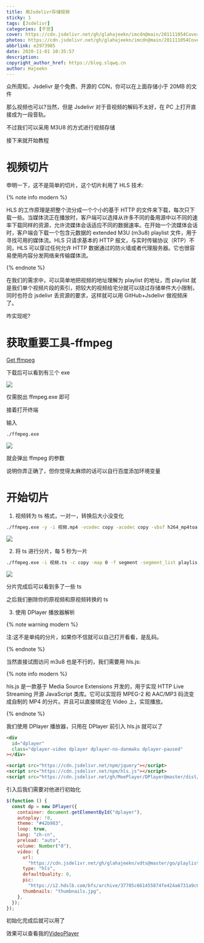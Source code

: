 ```yaml
---
title: 用Jsdelivr存储视频
sticky: 1
tags: [Jsdelivr]
categories: [干货]
cover: https://cdn.jsdelivr.net/gh/glahajeekn/imcdn@main/201111054Cover.png
photos: https://cdn.jsdelivr.net/gh/glahajeekn/imcdn@main/201111054Cover.png
abbrlink: e2973985
date: 2020-11-01 10:35:57
description:
copyright_author_href: https://blog.slqwq.cn
author: Hajeekn
---
```


众所周知，Jsdelivr 是个免费、开源的 CDN，你可以在上面存储小于 20MB 的文件

那么视频也可以?当然，但是 Jsdelivr 对于音视频的解码不太好，在 PC 上打开直接成为一段音轨。

不过我们可以采用 M3U8 的方式进行视频存储

接下来就开始教程

# 视频切片

申明一下，这不是简单的切片，这个切片利用了 HLS 技术:

{% note info modern %}

HLS 的工作原理是把整个流分成一个个小的基于 HTTP 的文件来下载，每次只下载一些。当媒体流正在播放时，客户端可以选择从许多不同的备用源中以不同的速率下载同样的资源，允许流媒体会话适应不同的数据速率。在开始一个流媒体会话时，客户端会下载一个包含元数据的 extended M3U (m3u8) playlist 文件，用于寻找可用的媒体流。HLS 只请求基本的 HTTP 报文，与实时传输协议（RTP）不同，HLS 可以穿过任何允许 HTTP 数据通过的防火墙或者代理服务器。它也很容易使用内容分发网络来传输媒体流。

{% endnote %}

在我们的需求中，可以简单地把视频的地址理解为 playlist 的地址，而 playlist 就是我们单个视频片段的索引，把较大的视频给宅分就可以绕过存储单件大小限制，同时也符合 jsdelivr 丢资源的要求，这样就可以用 GitHub+Jsdelivr 做视频床了。

咋实现呢?

# 获取重要工具-ffmpeg

[ Get ffmpeg](https://ffmpeg.zeranoe.com/builds/)

下载后可以看到有三个 exe

![](https://cdn.jsdelivr.net/gh/glahajeekn/imcdn@main/images/image-20201101122004635.png#alt=image-20201101122004635#align=left&display=inline&height=890&margin=%5Bobject%20Object%5D&originHeight=890&originWidth=1210&status=done&style=none&width=1210)

仅需脱出 ffmpeg.exe 即可

接着打开终端

输入

```bash
./ffmpeg.exe
```

![](https://cdn.jsdelivr.net/gh/glahajeekn/imcdn@main/images/image-20201101122241135.png#alt=image-20201101122241135#align=left&display=inline&height=1020&margin=%5Bobject%20Object%5D&originHeight=1020&originWidth=1920&status=done&style=none&width=1920)

就会弹出 ffmpeg 的参数

说明你弄正确了，但你觉得太麻烦的话可以自行百度添加环境变量

# 开始切片

1. 视频转为 ts 格式，一对一，转换后大小没变化

```bash
./ffmpeg.exe -y -i 视频.mp4 -vcodec copy -acodec copy -vbsf h264_mp4toannexb 视频.ts
```

![](https://cdn.jsdelivr.net/gh/glahajeekn/imcdn@main/images/image-20201101123540046.png#alt=image-20201101123540046#align=left&display=inline&height=383&margin=%5Bobject%20Object%5D&originHeight=383&originWidth=1200&status=done&style=none&width=1200)

2. 将 ts 进行分片，每 5 秒为一片

```bash
./ffmpeg.exe -i 视频.ts -c copy -map 0 -f segment -segment_list playlist.m3u8 -segment_time 5 视频%03d.ts
```

![](https://cdn.jsdelivr.net/gh/glahajeekn/imcdn@main/images/image-20201101123856094.png#alt=image-20201101123856094#align=left&display=inline&height=774&margin=%5Bobject%20Object%5D&originHeight=774&originWidth=1669&status=done&style=none&width=1669)

分片完成后可以看到多了一些 ts

之后我们删除你的原视频和原视频转换的 ts

3. 使用 DPlayer 播放器解析

{% note warning modern %}

注:这不是单纯的分片，如果你不信就可以自己打开看看，是乱码。

{% endnote %}

当然直接试图访问 m3u8 也是不行的，我们需要用 hls.js:

{% note info modern %}

hls.js 是一款基于 Media Source Extensions 开发的，用于实现 HTTP Live Streaming 开源 JavaScript 类库。它可以实现将 MPEG-2 和 AAC/MP3 码流变成自制的 MP4 的分片。并且可以直接绑定在 Video 上，实现播放。

{% endnote %}

我们使用 DPlayer 播放器，只用在 DPlayer 前引入 hls.js 就可以了

```html
<div
  id="dplayer"
  class="dplayer-video dplayer dplayer-no-danmaku dplayer-paused"
></div>

<script src="https://cdn.jsdelivr.net/npm/jquery"></script>
<script src="https://cdn.jsdelivr.net/npm/hls.js"></script>
<script src="https://cdn.jsdelivr.net/gh/MoePlayer/DPlayer@master/dist/DPlayer.min.js"></script>
```

引入后我们需要对他进行初始化

```javascript
$(function () {
  const dp = new DPlayer({
    container: document.getElementById("dplayer"),
    autoplay: !0,
    theme: "#42b983",
    loop: true,
    lang: "zh-cn",
    preload: "auto",
    volume: Number("0"),
    video: {
      url:
        "https://cdn.jsdelivr.net/gh/glahajeekn/vdts@master/go/playlist.m3u8", //自己的m3u8地址
      type: "hls",
      defaultQuality: 0,
      pic:
        "https://i2.hdslb.com/bfs/archive/37785c661455874fe424a6731a9c6b82e31cef7a.jpg", //视频未播放前的封面
      thumbnails: "thumbnails.jpg",
    },
  });
});
```

初始化完成后就可以用了

效果可以查看我的[VideoPlayer](/VideoPlayer)

